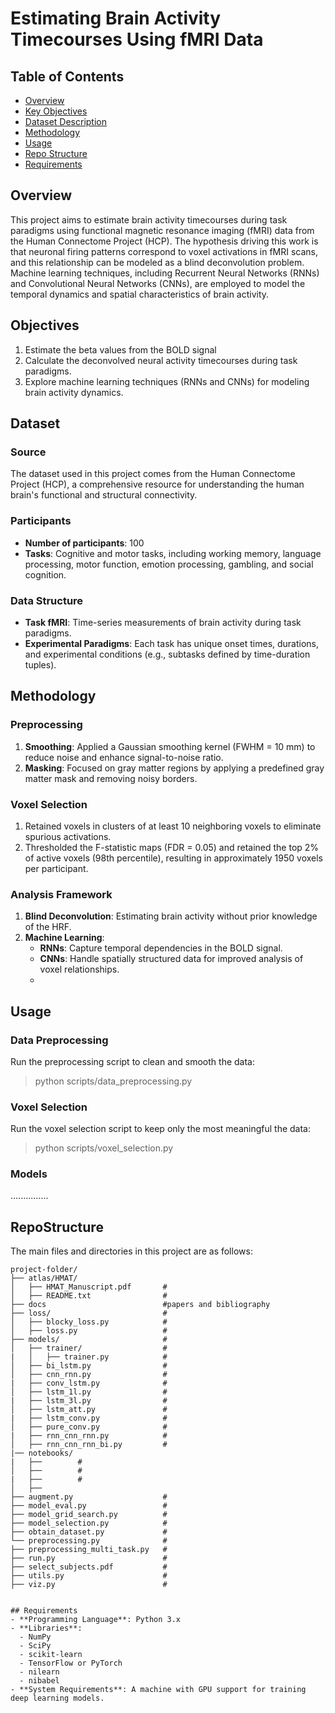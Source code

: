 # Estimating Brain Activity Timecourses Using fMRI Data

## Table of Contents
- [Overview](#overview)
- [Key Objectives](#Objectives)
- [Dataset Description](#Dataset)
- [Methodology](#Methodology)
- [Usage](#usage)
- [Repo Structure](#RepoStructure)
- [Requirements](Requirements)

## Overview
This project aims to estimate brain activity timecourses during task paradigms using functional magnetic resonance imaging (fMRI) data from the Human Connectome Project (HCP). The hypothesis driving this work is that neuronal firing patterns correspond to voxel activations in fMRI scans, and this relationship can be modeled as a blind deconvolution problem. Machine learning techniques, including Recurrent Neural Networks (RNNs) and Convolutional Neural Networks (CNNs), are employed to model the temporal dynamics and spatial characteristics of brain activity.

## Objectives
1. Estimate the beta values from the BOLD signal
2. Calculate the deconvolved neural activity timecourses during task paradigms.
3. Explore machine learning techniques (RNNs and CNNs) for modeling brain activity dynamics.

## Dataset
### Source
The dataset used in this project comes from the Human Connectome Project (HCP), a comprehensive resource for understanding the human brain's functional and structural connectivity.

### Participants
- **Number of participants**: 100
- **Tasks**: Cognitive and motor tasks, including working memory, language processing, motor function, emotion processing, gambling, and social cognition.

### Data Structure
- **Task fMRI**: Time-series measurements of brain activity during task paradigms.
- **Experimental Paradigms**: Each task has unique onset times, durations, and experimental conditions (e.g., subtasks defined by time-duration tuples).

## Methodology
### Preprocessing
1. **Smoothing**: Applied a Gaussian smoothing kernel (FWHM = 10 mm) to reduce noise and enhance signal-to-noise ratio.
2. **Masking**: Focused on gray matter regions by applying a predefined gray matter mask and removing noisy borders.

### Voxel Selection
1. Retained voxels in clusters of at least 10 neighboring voxels to eliminate spurious activations.
2. Thresholded the F-statistic maps (FDR = 0.05) and retained the top 2% of active voxels (98th percentile), resulting in approximately 1950 voxels per participant.

### Analysis Framework
1. **Blind Deconvolution**: Estimating brain activity without prior knowledge of the HRF.
2. **Machine Learning**:
   - **RNNs**: Capture temporal dependencies in the BOLD signal.
   - **CNNs**: Handle spatially structured data for improved analysis of voxel relationships.
   - 
## Usage
### Data Preprocessing
Run the preprocessing script to clean and smooth the data:
> python scripts/data_preprocessing.py

### Voxel Selection
Run the voxel selection script to keep only the most meaningful the data:

> python scripts/voxel_selection.py

### Models

...............

## RepoStructure
The main files and directories in this project are as follows:
```plaintext
project-folder/
├── atlas/HMAT/
│   ├── HMAT_Manuscript.pdf       # 
│   ├── README.txt                # 
├── docs                          #papers and bibliography
├── loss/                         #
│   ├── blocky_loss.py            # 
│   ├── loss.py                   #
├── models/                       #
│   ├── trainer/                  #
|   │   ├── trainer.py            # 
│   ├── bi_lstm.py                # 
│   ├── cnn_rnn.py                #
|   ├── conv_lstm.py              # 
│   ├── lstm_1l.py                #
|   ├── lstm_3l.py                # 
│   ├── lstm_att.py               #
|   ├── lstm_conv.py              # 
│   ├── pure_conv.py              #
|   ├── rnn_cnn_rnn.py            # 
│   ├── rnn_cnn_rnn_bi.py         #   
|── notebooks/
|   ├──        # 
│   ├──        #
|   ├──        # 
│   ├──  
├── augment.py                    # 
├── model_eval.py                 # 
├── model_grid_search.py          # 
├── model_selection.py            #
├── obtain_dataset.py             # 
└── preprocessing.py              # 
├── preprocessing_multi_task.py   # 
├── run.py                        # 
├── select_subjects.pdf           # 
├── utils.py                      # 
├── viz.py                        #


## Requirements
- **Programming Language**: Python 3.x
- **Libraries**:
  - NumPy
  - SciPy
  - scikit-learn
  - TensorFlow or PyTorch
  - nilearn
  - nibabel
- **System Requirements**: A machine with GPU support for training deep learning models.


